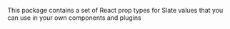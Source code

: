 This package contains a set of React prop types for Slate values that you can use in your own components and plugins
